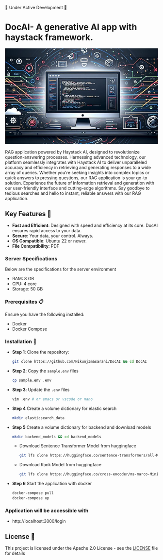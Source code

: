 🚧 Under Active Development 🚧

# DocAI- A generative AI app with haystack framework.

![App Image](resources/OIG2.eCHkxNCFo2UPskuoK29j.jpg)

RAG application powered by Haystack AI, designed to revolutionize question-answering processes. Harnessing advanced technology, our platform seamlessly integrates with Haystack AI to deliver unparalleled accuracy and efficiency in retrieving and generating responses to a wide array of queries. Whether you're seeking insights into complex topics or quick answers to pressing questions, our RAG application is your go-to solution. Experience the future of information retrieval and generation with our user-friendly interface and cutting-edge algorithms. Say goodbye to tedious searches and hello to instant, reliable answers with our RAG application.


## Key Features 🎯

- **Fast and Efficient**: Designed with speed and efficiency at its core. DocAI ensures rapid access to your data.
- **Secure**: Your data, your control. Always.
- **OS Compatible**: Ubuntu 22 or newer.
- **File Compatibility**: PDF

### Server Specifications
Below are the specifications for the server environment
- RAM: 8 GB
- CPU: 4 core
- Storage: 50 GB

### Prerequisites 📋

Ensure you have the following installed:

- Docker
- Docker Compose

### Installation 💽
    
- **Step 1**: Clone the repository:

  ```bash
  git clone https://github.com/Nikunj3masarani/DocAI && cd DocAI
  ```


- **Step 2**: Copy the `sample.env` files

  ```bash
  cp sample.env .env
  ```

- **Step 3**: Update the `.env` files

  ```bash
  vim .env # or emacs or vscode or nano
  ```
- **Step 4** Create a volume dictionary for elastic search
  
  ```bash 
  mkdir elasticsearch_data
   ```
  
- **Step 5** Create a volume dictionary for backend and download models

  ```bash
  mkdir backend_models && cd backend_models
  ```

  - Download Sentence Transformer Model from huggingface

    ```bash
    git lfs clone https://huggingface.co/sentence-transformers/all-MiniLM-L6-v2
    ```

  - Download Rank Model from huggingface

    ```bash
    git lfs clone https://huggingface.co/cross-encoder/ms-marco-MiniLM-L-12-v2
    ```


- **Step 6** Start the application with docker 
    ```bash
    docker-compose pull
    docker-compose up
     ```

### Application will be accessible with  

 - http://localhost:3000/login


## License 📄

This project is licensed under the Apache 2.0 License - see the [LICENSE](LICENSE) file for details

